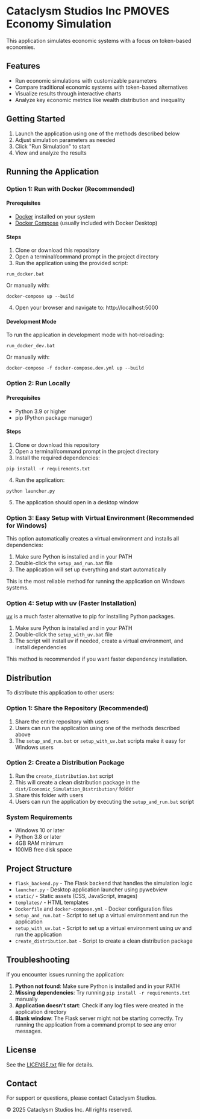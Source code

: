 # Cataclysm Studios Inc PMOVES Economy Simulation

This application simulates economic systems with a focus on token-based economies.

## Features

- Run economic simulations with customizable parameters
- Compare traditional economic systems with token-based alternatives
- Visualize results through interactive charts
- Analyze key economic metrics like wealth distribution and inequality

## Getting Started

1. Launch the application using one of the methods described below
2. Adjust simulation parameters as needed
3. Click "Run Simulation" to start
4. View and analyze the results

## Running the Application

### Option 1: Run with Docker (Recommended)

#### Prerequisites
- [Docker](https://www.docker.com/products/docker-desktop) installed on your system
- [Docker Compose](https://docs.docker.com/compose/install/) (usually included with Docker Desktop)

#### Steps

1. Clone or download this repository
2. Open a terminal/command prompt in the project directory
3. Run the application using the provided script:

```
run_docker.bat
```

Or manually with:

```
docker-compose up --build
```

4. Open your browser and navigate to: http://localhost:5000

#### Development Mode

To run the application in development mode with hot-reloading:

```
run_docker_dev.bat
```

Or manually with:

```
docker-compose -f docker-compose.dev.yml up --build
```

### Option 2: Run Locally

#### Prerequisites
- Python 3.9 or higher
- pip (Python package manager)

#### Steps

1. Clone or download this repository
2. Open a terminal/command prompt in the project directory
3. Install the required dependencies:

```
pip install -r requirements.txt
```

4. Run the application:

```
python launcher.py
```

5. The application should open in a desktop window

### Option 3: Easy Setup with Virtual Environment (Recommended for Windows)

This option automatically creates a virtual environment and installs all dependencies:

1. Make sure Python is installed and in your PATH
2. Double-click the `setup_and_run.bat` file
3. The application will set up everything and start automatically

This is the most reliable method for running the application on Windows systems.

### Option 4: Setup with uv (Faster Installation)

[uv](https://github.com/astral-sh/uv) is a much faster alternative to pip for installing Python packages.

1. Make sure Python is installed and in your PATH
2. Double-click the `setup_with_uv.bat` file
3. The script will install uv if needed, create a virtual environment, and install dependencies

This method is recommended if you want faster dependency installation.

## Distribution

To distribute this application to other users:

### Option 1: Share the Repository (Recommended)

1. Share the entire repository with users
2. Users can run the application using one of the methods described above
3. The `setup_and_run.bat` or `setup_with_uv.bat` scripts make it easy for Windows users

### Option 2: Create a Distribution Package

1. Run the `create_distribution.bat` script
2. This will create a clean distribution package in the `dist/Economic_Simulation_Distribution/` folder
3. Share this folder with users
4. Users can run the application by executing the `setup_and_run.bat` script

### System Requirements

- Windows 10 or later
- Python 3.8 or later
- 4GB RAM minimum
- 100MB free disk space

## Project Structure

- `flask_backend.py` - The Flask backend that handles the simulation logic
- `launcher.py` - Desktop application launcher using pywebview
- `static/` - Static assets (CSS, JavaScript, images)
- `templates/` - HTML templates
- `Dockerfile` and `docker-compose.yml` - Docker configuration files
- `setup_and_run.bat` - Script to set up a virtual environment and run the application
- `setup_with_uv.bat` - Script to set up a virtual environment using uv and run the application
- `create_distribution.bat` - Script to create a clean distribution package

## Troubleshooting

If you encounter issues running the application:

1. **Python not found**: Make sure Python is installed and in your PATH
2. **Missing dependencies**: Try running `pip install -r requirements.txt` manually
3. **Application doesn't start**: Check if any log files were created in the application directory
4. **Blank window**: The Flask server might not be starting correctly. Try running the application from a command prompt to see any error messages.

## License

See the [LICENSE.txt](LICENSE.txt) file for details.

## Contact

For support or questions, please contact Cataclysm Studios.

© 2025 Cataclysm Studios Inc. All rights reserved.
